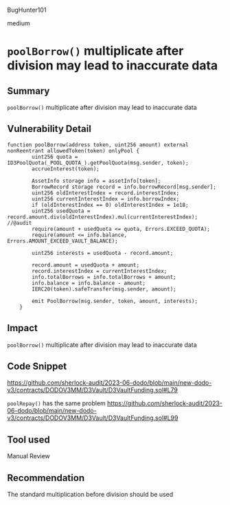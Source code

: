 BugHunter101

medium

# `poolBorrow()` multiplicate after division may lead to inaccurate data

## Summary

`poolBorrow()` multiplicate after division may lead to inaccurate data

## Vulnerability Detail

```solidity
function poolBorrow(address token, uint256 amount) external nonReentrant allowedToken(token) onlyPool {
        uint256 quota = ID3PoolQuota(_POOL_QUOTA_).getPoolQuota(msg.sender, token);
        accrueInterest(token);

        AssetInfo storage info = assetInfo[token];
        BorrowRecord storage record = info.borrowRecord[msg.sender];
        uint256 oldInterestIndex = record.interestIndex;
        uint256 currentInterestIndex = info.borrowIndex;
        if (oldInterestIndex == 0) oldInterestIndex = 1e18;
        uint256 usedQuota = record.amount.div(oldInterestIndex).mul(currentInterestIndex); //@audit 
        require(amount + usedQuota <= quota, Errors.EXCEED_QUOTA);
        require(amount <= info.balance, Errors.AMOUNT_EXCEED_VAULT_BALANCE);

        uint256 interests = usedQuota - record.amount;

        record.amount = usedQuota + amount;
        record.interestIndex = currentInterestIndex;
        info.totalBorrows = info.totalBorrows + amount;
        info.balance = info.balance - amount; 
        IERC20(token).safeTransfer(msg.sender, amount);

        emit PoolBorrow(msg.sender, token, amount, interests);
    }
```

## Impact

`poolBorrow()` multiplicate after division may lead to inaccurate data

## Code Snippet

https://github.com/sherlock-audit/2023-06-dodo/blob/main/new-dodo-v3/contracts/DODOV3MM/D3Vault/D3VaultFunding.sol#L79

`poolRepay()` has the same problem
https://github.com/sherlock-audit/2023-06-dodo/blob/main/new-dodo-v3/contracts/DODOV3MM/D3Vault/D3VaultFunding.sol#L99

## Tool used

Manual Review

## Recommendation

The standard multiplication before division should be used
